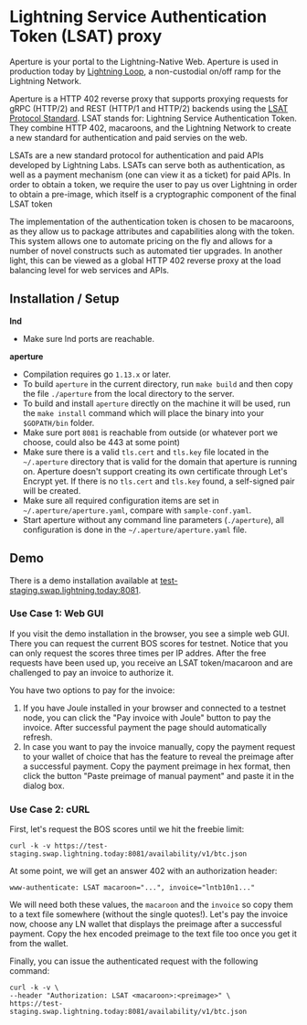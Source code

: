 # Lightning Service Authentication Token (LSAT) proxy

Aperture is your portal to the Lightning-Native Web. Aperture is used in
production today by [Lightning Loop](https://lightning.engineering/loop), a
non-custodial on/off ramp for the Lightning Network.

Aperture is a HTTP 402 reverse proxy that supports proxying requests for gRPC
(HTTP/2) and REST (HTTP/1 and HTTP/2) backends using the [LSAT Protocol
Standard](https://lsat.tech/). LSAT stands for: Lightning Service
Authentication Token. They combine HTTP 402, macaroons, and the Lightning
Network to create a new standard for authentication and paid servies on the
web.

LSATs are a new standard protocol for authentication and paid APIs developed by
Lightning Labs. LSATs can serve both as authentication, as well as a payment
mechanism (one can view it as a ticket) for paid APIs. In order to obtain a
token, we require the user to pay us over Lightning in order to obtain a
pre-image, which itself is a cryptographic component of the final LSAT token

The implementation of the authentication token is chosen to be macaroons, as
they allow us to package attributes and capabilities along with the token. This
system allows one to automate pricing on the fly and allows for a number of
novel constructs such as automated tier upgrades. In another light, this can be
viewed as a global HTTP 402 reverse proxy at the load balancing level for web
services and APIs.

## Installation / Setup

**lnd**

* Make sure lnd ports are reachable.

**aperture**

* Compilation requires go `1.13.x` or later.
* To build `aperture` in the current directory, run `make build` and then copy the
  file `./aperture` from the local directory to the server.
* To build and install `aperture` directly on the machine it will be used, run the
  `make install` command which will place the binary into your `$GOPATH/bin`
  folder.
* Make sure port `8081` is reachable from outside (or whatever port we choose,
  could also be 443 at some point)
* Make sure there is a valid `tls.cert` and `tls.key` file located in the
  `~/.aperture` directory that is valid for the domain that aperture is running on.
  Aperture doesn't support creating its own certificate through Let's Encrypt yet.
  If there is no `tls.cert` and `tls.key` found, a self-signed pair will be
  created.
* Make sure all required configuration items are set in `~/.aperture/aperture.yaml`,
  compare with `sample-conf.yaml`.
* Start aperture without any command line parameters (`./aperture`), all configuration
  is done in the `~/.aperture/aperture.yaml` file.

## Demo

There is a demo installation available at
[test-staging.swap.lightning.today:8081](https://test-staging.swap.lightning.today:8081).

### Use Case 1: Web GUI

If you visit the demo installation in the browser, you see a simple web GUI.
There you can request the current BOS scores for testnet. Notice that you can
only request the scores three times per IP addres. After the free requests have
been used up, you receive an LSAT token/macaroon and are challenged to pay an
invoice to authorize it.

You have two options to pay for the invoice:

1. If you have Joule installed in your browser and connected to a testnet node,
   you can click the "Pay invoice with Joule" button to pay the invoice. After
   successful payment the page should automatically refresh.
1. In case you want to pay the invoice manually, copy the payment request to
   your wallet of choice that has the feature to reveal the preimage after a
   successful payment. Copy the payment preimage in hex format, then click the
   button "Paste preimage of manual payment" and paste it in the dialog box.

### Use Case 2: cURL

First, let's request the BOS scores until we hit the freebie limit:
 
`curl -k -v https://test-staging.swap.lightning.today:8081/availability/v1/btc.json`
 
At some point, we will get an answer 402 with an authorization header:

```
www-authenticate: LSAT macaroon="...", invoice="lntb10n1..."
```

We will need both these values, the `macaroon` and the `invoice` so copy them
to a text file somewhere (without the single quotes!).
Let's pay the invoice now, choose any LN wallet that displays the preimage after
a successful payment. Copy the hex encoded preimage to the text file too once
you get it from the wallet.

Finally, you can issue the authenticated request with the following command:

```
curl -k -v \
--header "Authorization: LSAT <macaroon>:<preimage>" \
https://test-staging.swap.lightning.today:8081/availability/v1/btc.json
```
